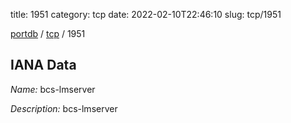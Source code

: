 title: 1951
category: tcp
date: 2022-02-10T22:46:10
slug: tcp/1951

[portdb](/) / [tcp](/category/tcp.html) / 1951


## IANA Data

_Name:_ bcs-lmserver

_Description:_ bcs-lmserver

